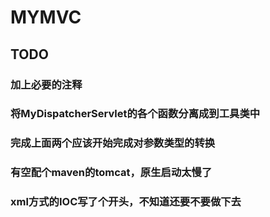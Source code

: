 # MYMVC
## TODO
### 加上必要的注释
### 将MyDispatcherServlet的各个函数分离成到工具类中
### 完成上面两个应该开始完成对参数类型的转换
### 有空配个maven的tomcat，原生启动太慢了
### xml方式的IOC写了个开头，不知道还要不要做下去 